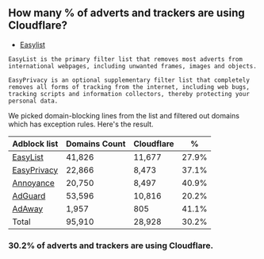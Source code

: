 ## How many % of adverts and trackers are using Cloudflare?


- [Easylist](https://web.archive.org/web/20210516110248/https://easylist.to/)
```
EasyList is the primary filter list that removes most adverts from international webpages, including unwanted frames, images and objects.

EasyPrivacy is an optional supplementary filter list that completely removes all forms of tracking from the internet, including web bugs, tracking scripts and information collectors, thereby protecting your personal data.
```


We picked domain-blocking lines from the list and filtered out domains which has exception rules.
Here's the result.


| Adblock list | Domains Count | Cloudflare | % |
| --- | --- | --- | --- |
| [EasyList](https://easylist.to/easylist/easylist.txt) | 41,826 | 11,677 | 27.9% |
| [EasyPrivacy](https://easylist.to/easylist/easyprivacy.txt) | 22,866 | 8,473 | 37.1% |
| [Annoyance](https://secure.fanboy.co.nz/fanboy-annoyance.txt) | 20,750 | 8,497 | 40.9% |
| [AdGuard](https://adguardteam.github.io/AdGuardSDNSFilter/Filters/filter.txt) | 53,596 | 10,816 | 20.2% |
| [AdAway](https://raw.githubusercontent.com/AdAway/adaway.github.io/master/hosts.txt) | 1,957 | 805 | 41.1% |
| Total | 95,910 | 28,928 | 30.2% |


### 30.2% of adverts and trackers are using Cloudflare.